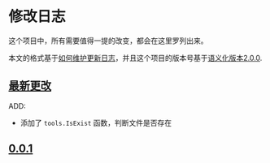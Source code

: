 # 修改日志

这个项目中，所有需要值得一提的改变，都会在这里罗列出来。

本文的格式基于[如何维护更新日志](https://keepachangelog.com/zh-CN/1.0.0/)，并且这个项目的版本号基于[语义化版本2.0.0](https://semver.org/lang/zh-CN/).

## [最新更改]

ADD:

- 添加了 `tools.IsExist` 函数，判断文件是否存在

<!-- ## [未发布更改]: https://github.com/jujili/clock/compare/v1.0.0...HEAD -->

## [0.0.1]

[最新更改]: https://github.com/jujili/clock
[0.0.1]: https://github.com/jujili/clock/compare/v0.0.0...v0.0.1
